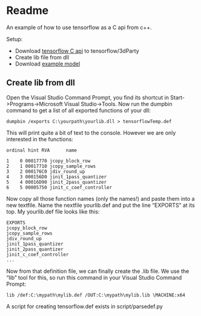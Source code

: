 # Readme

An example of how to use tensorflow as a C api from c++.

Setup:
* Download [tensorflow C api](https://www.tensorflow.org/install/lang_c)  to tensorflow/3dParty
* Create lib file from dll
* Download [example model](https://storage.googleapis.com/download.tensorflow.org/models/inception5h.zip)


## Create lib from dll

Open the Visual Studio Command Prompt, you find its shortcut in Start->Programs->Microsoft Visual Studio->Tools. Now run the dumpbin command to get a list of all exported functions of your dll:

```
dumpbin /exports C:\yourpath\yourlib.dll > tensorflowTemp.def
```

This will print quite a bit of text to the console. However we are only interested in the functions:

```
ordinal hint RVA      name

1    0 00017770 jcopy_block_row
2    1 00017710 jcopy_sample_rows
3    2 000176C0 jdiv_round_up
4    3 000156D0 jinit_1pass_quantizer
5    4 00016D90 jinit_2pass_quantizer
6    5 00005750 jinit_c_coef_controller
```

Now copy all those function names (only the names!) and paste them into a new textfile. Name the nextfile yourlib.def and put the line “EXPORTS” at its top. My yourlib.def file looks like this:

```
EXPORTS
jcopy_block_row
jcopy_sample_rows
jdiv_round_up
jinit_1pass_quantizer
jinit_2pass_quantizer
jinit_c_coef_controller
...
```

Now from that definition file, we can finally create the .lib file. We use the “lib” tool for this, so run this command in your Visual Studio Command Prompt:

```
lib /def:C:\mypath\mylib.def /OUT:C:\mypath\mylib.lib \MACHINE:x64
```

A script for creating tensorflow.def exists in script/parsedef.py